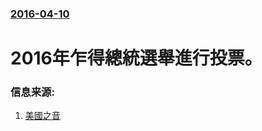 ### [2016-04-10](/news/2016/04/10/index.md)

##### 
# 2016年乍得總統選舉進行投票。 




### 信息来源:

1. [美國之音](http://www.voachinese.com/content/chad-20160410/3278297.html)
